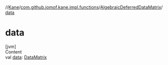 //[Kane](../../index.md)/[com.github.jomof.kane.impl.functions](../index.md)/[AlgebraicDeferredDataMatrix](index.md)/[data](data.md)



# data  
[jvm]  
Content  
val [data](data.md): [DataMatrix](../../com.github.jomof.kane.impl/-data-matrix/index.md)  



